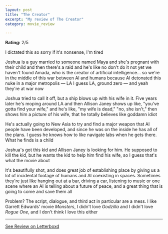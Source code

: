 ```yaml
---
layout: post
title: "The Creator"
excerpt: "My review of The Creator"
category: movie_review

---
```


**Rating:** 2/5

I dictated this so sorry if it's nonsense, I'm tired

Joshua is a guy married to someone named Maya and she's pregnant with their child and then there's a raid and he's like no don't do it not yet we haven't found Amada, who is the creator of artificial intelligence... so we're in the middle of this war between AI and humans because AI detonated this nuke in a major metropolis — LA I guess LA, ground zero — and yeah they're at war now 

Joshua tried to call it off, but a ship blows up with his wife in it. Five years later he's moping around LA and then Allison Janey shows up like, "you've gotta find your wife," and he's like, "my wife is dead," "no, she isn't," then shows him a picture of his wife, that he totally believes like goddamn idiot

He's actually going to New Asia to try and find a major weapon that AI people have been developed, and since he was on the inside he has all of the plans. I guess he knows how to like navigate labs when he gets there. What he finds is a child

Joshua's got this kid and Allison Janey is looking for him. He supposed to kill the kid, but he wants the kid to help him find his wife, so I guess that's what the movie about

It's beautifully shot, and does great job of establishing place by giving us a lot of incidental footage of humans and AI coexisting in spaces. Sometimes they're just like hanging out at a bar, driving a car, listening to music or one scene where an AI is telling about a future of peace, and a great thing that is going to come and save them all

Problem? The script, dialogue, and third act in particular are a mess. I like Garrett Edwards' movie <i>Monsters</i>, I didn't love <i>Godzilla</i> and I didn't love <i>Rogue One</i>, and I don't think I love this either

<hr>

[See Review on Letterboxd](https://boxd.it/4UDzKx)
